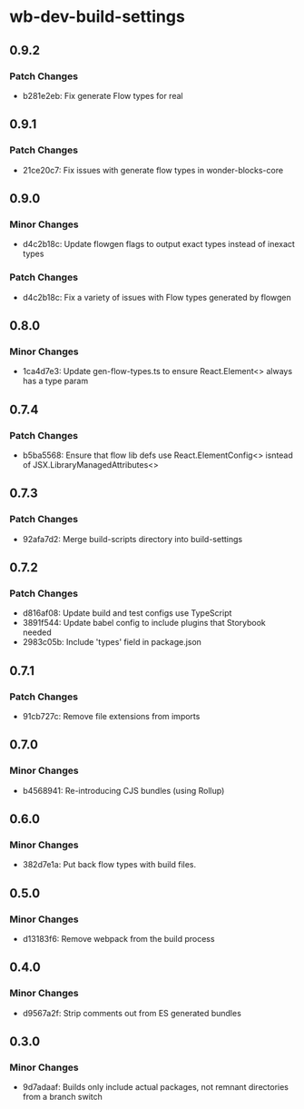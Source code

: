 # wb-dev-build-settings

## 0.9.2

### Patch Changes

-   b281e2eb: Fix generate Flow types for real

## 0.9.1

### Patch Changes

-   21ce20c7: Fix issues with generate flow types in wonder-blocks-core

## 0.9.0

### Minor Changes

-   d4c2b18c: Update flowgen flags to output exact types instead of inexact types

### Patch Changes

-   d4c2b18c: Fix a variety of issues with Flow types generated by flowgen

## 0.8.0

### Minor Changes

-   1ca4d7e3: Update gen-flow-types.ts to ensure React.Element<> always has a type param

## 0.7.4

### Patch Changes

-   b5ba5568: Ensure that flow lib defs use React.ElementConfig<> isntead of JSX.LibraryManagedAttributes<>

## 0.7.3

### Patch Changes

-   92afa7d2: Merge build-scripts directory into build-settings

## 0.7.2

### Patch Changes

-   d816af08: Update build and test configs use TypeScript
-   3891f544: Update babel config to include plugins that Storybook needed
-   2983c05b: Include 'types' field in package.json

## 0.7.1

### Patch Changes

-   91cb727c: Remove file extensions from imports

## 0.7.0

### Minor Changes

-   b4568941: Re-introducing CJS bundles (using Rollup)

## 0.6.0

### Minor Changes

-   382d7e1a: Put back flow types with build files.

## 0.5.0

### Minor Changes

-   d13183f6: Remove webpack from the build process

## 0.4.0

### Minor Changes

-   d9567a2f: Strip comments out from ES generated bundles

## 0.3.0

### Minor Changes

-   9d7adaaf: Builds only include actual packages, not remnant directories from a branch switch
